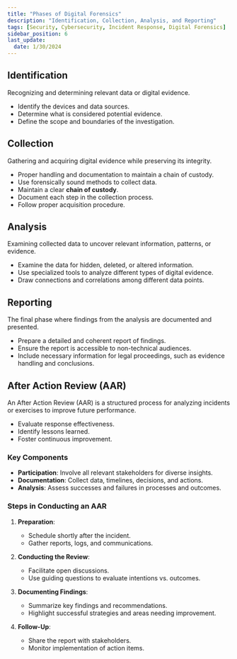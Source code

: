 ```yaml
---
title: "Phases of Digital Forensics"
description: "Identification, Collection, Analysis, and Reporting"
tags: [Security, Cybersecurity, Incident Response, Digital Forensics]
sidebar_position: 6
last_update:
  date: 1/30/2024
---
```



## Identification 

Recognizing and determining relevant data or digital evidence.

- Identify the devices and data sources.
- Determine what is considered potential evidence.
- Define the scope and boundaries of the investigation.

## Collection

Gathering and acquiring digital evidence while preserving its integrity.

- Proper handling and documentation to maintain a chain of custody.
- Use forensically sound methods to collect data.
- Maintain a clear **chain of custody**.
- Document each step in the collection process.
- Follow proper acquisition procedure.

## Analysis 

Examining collected data to uncover relevant information, patterns, or evidence.

- Examine the data for hidden, deleted, or altered information.
- Use specialized tools to analyze different types of digital evidence.
- Draw connections and correlations among different data points.

## Reporting

The final phase where findings from the analysis are documented and presented.

- Prepare a detailed and coherent report of findings.
- Ensure the report is accessible to non-technical audiences.
- Include necessary information for legal proceedings, such as evidence handling and conclusions.

## After Action Review (AAR)

An After Action Review (AAR) is a structured process for analyzing incidents or exercises to improve future performance. 

- Evaluate response effectiveness.
- Identify lessons learned.
- Foster continuous improvement.

### Key Components

- **Participation**: Involve all relevant stakeholders for diverse insights.
- **Documentation**: Collect data, timelines, decisions, and actions.
- **Analysis**: Assess successes and failures in processes and outcomes.

### Steps in Conducting an AAR

1. **Preparation**: 
   - Schedule shortly after the incident.
   - Gather reports, logs, and communications.

2. **Conducting the Review**: 
   - Facilitate open discussions.
   - Use guiding questions to evaluate intentions vs. outcomes.

3. **Documenting Findings**: 
   - Summarize key findings and recommendations.
   - Highlight successful strategies and areas needing improvement.

4. **Follow-Up**: 
   - Share the report with stakeholders.
   - Monitor implementation of action items.
